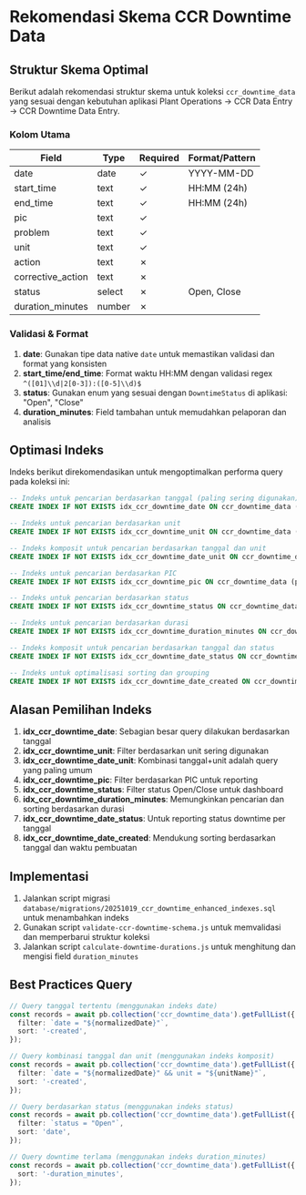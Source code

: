 # Rekomendasi Skema CCR Downtime Data

## Struktur Skema Optimal

Berikut adalah rekomendasi struktur skema untuk koleksi `ccr_downtime_data` yang sesuai dengan kebutuhan aplikasi Plant Operations -> CCR Data Entry -> CCR Downtime Data Entry.

### Kolom Utama

| Field             | Type   | Required | Format/Pattern |
| ----------------- | ------ | -------- | -------------- |
| date              | date   | ✓        | YYYY-MM-DD     |
| start_time        | text   | ✓        | HH:MM (24h)    |
| end_time          | text   | ✓        | HH:MM (24h)    |
| pic               | text   | ✓        |                |
| problem           | text   | ✓        |                |
| unit              | text   | ✓        |                |
| action            | text   | ✗        |                |
| corrective_action | text   | ✗        |                |
| status            | select | ✗        | Open, Close    |
| duration_minutes  | number | ✗        |                |

### Validasi & Format

1. **date**: Gunakan tipe data native `date` untuk memastikan validasi dan format yang konsisten
2. **start_time/end_time**: Format waktu HH:MM dengan validasi regex `^([01]\\d|2[0-3]):([0-5]\\d)$`
3. **status**: Gunakan enum yang sesuai dengan `DowntimeStatus` di aplikasi: "Open", "Close"
4. **duration_minutes**: Field tambahan untuk memudahkan pelaporan dan analisis

## Optimasi Indeks

Indeks berikut direkomendasikan untuk mengoptimalkan performa query pada koleksi ini:

```sql
-- Indeks untuk pencarian berdasarkan tanggal (paling sering digunakan)
CREATE INDEX IF NOT EXISTS idx_ccr_downtime_date ON ccr_downtime_data (date);

-- Indeks untuk pencarian berdasarkan unit
CREATE INDEX IF NOT EXISTS idx_ccr_downtime_unit ON ccr_downtime_data (unit);

-- Indeks komposit untuk pencarian berdasarkan tanggal dan unit
CREATE INDEX IF NOT EXISTS idx_ccr_downtime_date_unit ON ccr_downtime_data (date, unit);

-- Indeks untuk pencarian berdasarkan PIC
CREATE INDEX IF NOT EXISTS idx_ccr_downtime_pic ON ccr_downtime_data (pic);

-- Indeks untuk pencarian berdasarkan status
CREATE INDEX IF NOT EXISTS idx_ccr_downtime_status ON ccr_downtime_data (status);

-- Indeks untuk pencarian berdasarkan durasi
CREATE INDEX IF NOT EXISTS idx_ccr_downtime_duration_minutes ON ccr_downtime_data (duration_minutes);

-- Indeks komposit untuk pencarian berdasarkan tanggal dan status
CREATE INDEX IF NOT EXISTS idx_ccr_downtime_date_status ON ccr_downtime_data (date, status);

-- Indeks untuk optimalisasi sorting dan grouping
CREATE INDEX IF NOT EXISTS idx_ccr_downtime_date_created ON ccr_downtime_data (date, created);
```

## Alasan Pemilihan Indeks

1. **idx_ccr_downtime_date**: Sebagian besar query dilakukan berdasarkan tanggal
2. **idx_ccr_downtime_unit**: Filter berdasarkan unit sering digunakan
3. **idx_ccr_downtime_date_unit**: Kombinasi tanggal+unit adalah query yang paling umum
4. **idx_ccr_downtime_pic**: Filter berdasarkan PIC untuk reporting
5. **idx_ccr_downtime_status**: Filter status Open/Close untuk dashboard
6. **idx_ccr_downtime_duration_minutes**: Memungkinkan pencarian dan sorting berdasarkan durasi
7. **idx_ccr_downtime_date_status**: Untuk reporting status downtime per tanggal
8. **idx_ccr_downtime_date_created**: Mendukung sorting berdasarkan tanggal dan waktu pembuatan

## Implementasi

1. Jalankan script migrasi `database/migrations/20251019_ccr_downtime_enhanced_indexes.sql` untuk menambahkan indeks
2. Gunakan script `validate-ccr-downtime-schema.js` untuk memvalidasi dan memperbarui struktur koleksi
3. Jalankan script `calculate-downtime-durations.js` untuk menghitung dan mengisi field `duration_minutes`

## Best Practices Query

```typescript
// Query tanggal tertentu (menggunakan indeks date)
const records = await pb.collection('ccr_downtime_data').getFullList({
  filter: `date = "${normalizedDate}"`,
  sort: '-created',
});

// Query kombinasi tanggal dan unit (menggunakan indeks komposit)
const records = await pb.collection('ccr_downtime_data').getFullList({
  filter: `date = "${normalizedDate}" && unit = "${unitName}"`,
  sort: '-created',
});

// Query berdasarkan status (menggunakan indeks status)
const records = await pb.collection('ccr_downtime_data').getFullList({
  filter: `status = "Open"`,
  sort: 'date',
});

// Query downtime terlama (menggunakan indeks duration_minutes)
const records = await pb.collection('ccr_downtime_data').getFullList({
  sort: '-duration_minutes',
});
```
